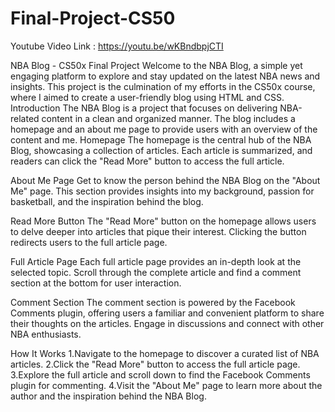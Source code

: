 # Final-Project-CS50
Youtube Video Link : https://youtu.be/wKBndbpjCTI

NBA Blog - CS50x Final Project
Welcome to the NBA Blog, a simple yet engaging platform to explore and stay updated on the latest NBA news and insights. This project is the culmination of my efforts in the CS50x course, where I aimed to create a user-friendly blog using HTML and CSS.
Introduction
The NBA Blog is a project that focuses on delivering NBA-related content in a clean and organized manner. The blog includes a homepage and an about me page to provide users with an overview of the content and me.
Homepage
The homepage is the central hub of the NBA Blog, showcasing a collection of articles. Each article is summarized, and readers can click the "Read More" button to access the full article.

About Me Page
Get to know the person behind the NBA Blog on the "About Me" page. This section provides insights into my  background, passion for basketball, and the inspiration behind the blog.

Read More Button
The "Read More" button on the homepage allows users to delve deeper into articles that pique their interest. Clicking the button redirects users to the full article page.

Full Article Page
Each full article page provides an in-depth look at the selected topic. Scroll through the complete article and find a comment section at the bottom for user interaction.

Comment Section
The comment section is powered by the Facebook Comments plugin, offering users a familiar and convenient platform to share their thoughts on the articles. Engage in discussions and connect with other NBA enthusiasts.

How It Works
1.Navigate to the homepage to discover a curated list of NBA articles.
2.Click the "Read More" button to access the full article page.
3.Explore the full article and scroll down to find the Facebook Comments plugin for commenting.
4.Visit the "About Me" page to learn more about the author and the inspiration behind the NBA Blog.

